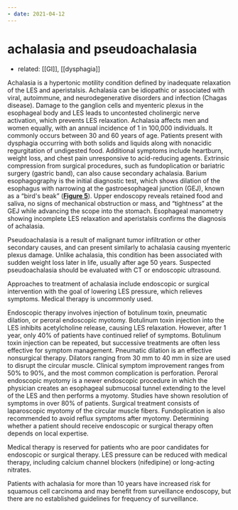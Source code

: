 ```yaml
---
- date: 2021-04-12
---
```


# achalasia and pseudoachalasia

- related: [[GI]], [[dysphagia]]

Achalasia is a hypertonic motility condition defined by inadequate relaxation of the LES and aperistalsis. Achalasia can be idiopathic or associated with viral, autoimmune, and neurodegenerative disorders and infection (Chagas disease). Damage to the ganglion cells and myenteric plexus in the esophageal body and LES leads to uncontested cholinergic nerve activation, which prevents LES relaxation. Achalasia affects men and women equally, with an annual incidence of 1 in 100,000 individuals. It commonly occurs between 30 and 60 years of age. Patients present with dysphagia occurring with both solids and liquids along with nonacidic regurgitation of undigested food. Additional symptoms include heartburn, weight loss, and chest pain unresponsive to acid-reducing agents. Extrinsic compression from surgical procedures, such as fundoplication or bariatric surgery (gastric band), can also cause secondary achalasia. Barium esophagography is the initial diagnostic test, which shows dilation of the esophagus with narrowing at the gastroesophageal junction (GEJ), known as a “bird's beak” (**[Figure 5](https://mksap18.acponline.org/app/topics/gi/figures/mk18_a_gi_f05)**). Upper endoscopy reveals retained food and saliva, no signs of mechanical obstruction or mass, and “tightness” at the GEJ while advancing the scope into the stomach. Esophageal manometry showing incomplete LES relaxation and aperistalsis confirms the diagnosis of achalasia.

Pseudoachalasia is a result of malignant tumor infiltration or other secondary causes, and can present similarly to achalasia causing myenteric plexus damage. Unlike achalasia, this condition has been associated with sudden weight loss later in life, usually after age 50 years. Suspected pseudoachalasia should be evaluated with CT or endoscopic ultrasound.

Approaches to treatment of achalasia include endoscopic or surgical intervention with the goal of lowering LES pressure, which relieves symptoms. Medical therapy is uncommonly used.

Endoscopic therapy involves injection of botulinum toxin, pneumatic dilation, or peroral endoscopic myotomy. Botulinum toxin injection into the LES inhibits acetylcholine release, causing LES relaxation. However, after 1 year, only 40% of patients have continued relief of symptoms. Botulinum toxin injection can be repeated, but successive treatments are often less effective for symptom management. Pneumatic dilation is an effective nonsurgical therapy. Dilators ranging from 30 mm to 40 mm in size are used to disrupt the circular muscle. Clinical symptom improvement ranges from 50% to 90%, and the most common complication is perforation. Peroral endoscopic myotomy is a newer endoscopic procedure in which the physician creates an esophageal submucosal tunnel extending to the level of the LES and then performs a myotomy. Studies have shown resolution of symptoms in over 80% of patients. Surgical treatment consists of laparoscopic myotomy of the circular muscle fibers. Fundoplication is also recommended to avoid reflux symptoms after myotomy. Determining whether a patient should receive endoscopic or surgical therapy often depends on local expertise.

Medical therapy is reserved for patients who are poor candidates for endoscopic or surgical therapy. LES pressure can be reduced with medical therapy, including calcium channel blockers (nifedipine) or long-acting nitrates.

Patients with achalasia for more than 10 years have increased risk for squamous cell carcinoma and may benefit from surveillance endoscopy, but there are no established guidelines for frequency of surveillance.